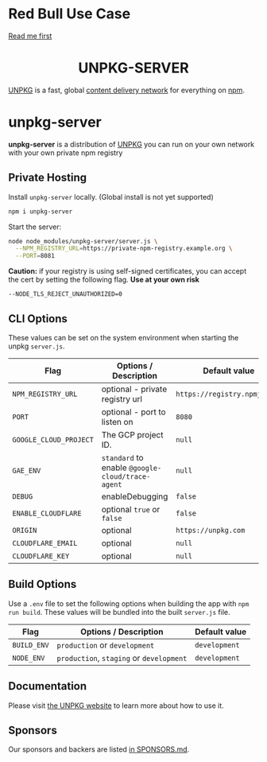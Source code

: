 # Red Bull Use Case
[Read me first](REDBULL.md)

<h1 align="center">UNPKG-SERVER</h1>

[build-badge]: https://img.shields.io/travis/mjackson/unpkg/master.svg?style=flat-square
[build]: https://travis-ci.org/mjackson/unpkg

[UNPKG](https://unpkg.com) is a fast, global [content delivery network](https://en.wikipedia.org/wiki/Content_delivery_network) for everything on [npm](https://www.npmjs.com/).

# unpkg-server

**unpkg-server** is a distribution of [UNPKG](https://unpkg.com) you can run on your own network with your own private npm registry

## Private Hosting

Install `unpkg-server` locally. (Global install is not yet supported)

```sh
npm i unpkg-server
```

Start the server:

```sh
node node_modules/unpkg-server/server.js \
  --NPM_REGISTRY_URL=https://private-npm-registry.example.org \
  --PORT=8081
```

**Caution:** if your registry is using self-signed certificates, you can accept the cert by setting the following flag.
**Use at your own risk**

`--NODE_TLS_REJECT_UNAUTHORIZED=0`

## CLI Options

These values can be set on the system environment when starting the unpkg `server.js`.

| Flag                   | Options / Description                            | Default value                |
| ---------------------- | ------------------------------------------------ | ---------------------------- |
| `NPM_REGISTRY_URL`     | optional - private registry url                  | `https://registry.npmjs.org` |
| `PORT`                 | optional - port to listen on                     | `8080`                       |
| `GOOGLE_CLOUD_PROJECT` | The GCP project ID.                              | `null`                       |
| `GAE_ENV`              | `standard` to enable `@google-cloud/trace-agent` | `null`                       |
| `DEBUG`                | enableDebugging                                  | `false`                      |
| `ENABLE_CLOUDFLARE`    | optional `true` or `false`                       | `false`                      |
| `ORIGIN`               | optional                                         | `https://unpkg.com`          |
| `CLOUDFLARE_EMAIL`     | optional                                         | `null`                       |
| `CLOUDFLARE_KEY`       | optional                                         | `null`                       |

## Build Options

Use a `.env` file to set the following options when building the app with `npm run build`. These values will be bundled into the built `server.js` file.

| Flag        | Options / Description                    | Default value |
| ----------- | ---------------------------------------- | ------------- |
| `BUILD_ENV` | `production` or `development`            | `development` |
| `NODE_ENV`  | `production`, `staging` or `development` | `development` |

## Documentation

Please visit [the UNPKG website](https://unpkg.com) to learn more about how to use it.

## Sponsors

Our sponsors and backers are listed [in SPONSORS.md](SPONSORS.md).
